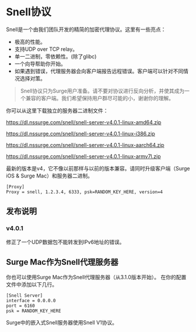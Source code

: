 # Snell协议 

Snell是一个由我们团队开发的精简的加密代理协议。这里有一些亮点：

- 极高的性能。
- 支持UDP over TCP relay。
- 单一二进制，零依赖性。(除了glibc)
- 一个向导帮助你开始。
- 如果遇到错误，代理服务器会向客户端报告远程错误。客户端可以针对不同情况选择对策。

> Snell协议只为Surge用户准备。请不要对协议进行反向分析，并使其成为一个兼容的客户端。我们希望保持用户群尽可能的小，谢谢你的理解。

你可以从这里下载独立的服务器二进制文件：

https://dl.nssurge.com/snell/snell-server-v4.0.1-linux-amd64.zip

https://dl.nssurge.com/snell/snell-server-v4.0.1-linux-i386.zip

https://dl.nssurge.com/snell/snell-server-v4.0.1-linux-aarch64.zip

https://dl.nssurge.com/snell/snell-server-v4.0.1-linux-armv7l.zip


最新的版本是v4，它不像以前那样与以前的版本兼容。请同时升级客户端（Surge iOS & Surge Mac）和服务器二进制。

```
[Proxy]
Proxy = snell, 1.2.3.4, 6333, psk=RANDOM_KEY_HERE, version=4
```

## 发布说明

### v4.0.1

修正了一个UDP数据包不能转发到IPv6地址的错误。

## Surge Mac作为Snell代理服务器

你也可以使用Surge Mac作为Snell代理服务器（从3.1.0版本开始）。  在你的配置文件中添加以下几行。

```
[Snell Server]
interface = 0.0.0.0
port = 6160
psk = RANDOM_KEY_HERE
```

Surge中的嵌入式Snell服务器使用Snell V1协议。
